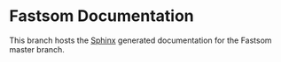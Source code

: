 # Fastsom Documentation

This branch hosts the [Sphinx](https://www.sphinx-doc.org) generated documentation for the Fastsom master branch.